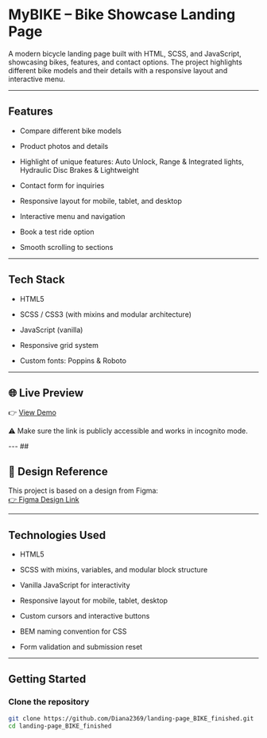 # MyBIKE – Bike Showcase Landing Page

A modern bicycle landing page built with HTML, SCSS, and JavaScript, showcasing bikes, features, and contact options.
The project highlights different bike models and their details with a responsive layout and interactive menu.

--- 


## Features

- Compare different bike models

- Product photos and details

- Highlight of unique features: Auto Unlock, Range & Integrated lights, Hydraulic Disc Brakes & Lightweight

- Contact form for inquiries

- Responsive layout for mobile, tablet, and desktop

- Interactive menu and navigation

- Book a test ride option

- Smooth scrolling to sections

--- 


## Tech Stack

- HTML5

- SCSS / CSS3 (with mixins and modular architecture)

- JavaScript (vanilla)

- Responsive grid system

- Custom fonts: Poppins & Roboto

--- 


## 🌐 Live Preview
👉 [View Demo](https://diana2369.github.io/landing-page_BIKE_finished/)

⚠️ Make sure the link is publicly accessible and works in incognito mode.

--- ##


## 🎨 Design Reference
This project is based on a design from Figma:  
[👉 Figma Design Link](https://www.figma.com/design/NZQAIydtHo5QkINyGLHNcq/BIKE-New-Version?node-id=0-1&p=f&t=kT4ulUCOCsjEadS2-0)

--- 


## Technologies Used

- HTML5

- SCSS with mixins, variables, and modular block structure

- Vanilla JavaScript for interactivity

- Responsive layout for mobile, tablet, desktop

- Custom cursors and interactive buttons

- BEM naming convention for CSS

- Form validation and submission reset

--- 


## Getting Started

### Clone the repository
```bash
git clone https://github.com/Diana2369/landing-page_BIKE_finished.git
cd landing-page_BIKE_finished
